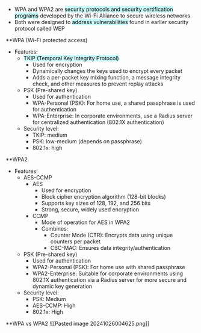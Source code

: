 - WPA and WPA2 are <mark style="background: #ABF7F7A6;">security protocols and security certification programs</mark> developed by the Wi-Fi Alliance to secure wireless networks
- Both were designed to <mark style="background: #ABF7F7A6;">address vulnerabilities</mark> found in earlier security protocol called WEP

**WPA (Wi-Fi protected access)
- Features:
	- <mark style="background: #ABF7F7A6;">TKIP (Temporal Key Integrity Protocol)</mark>
		- Used for encryption
		- Dynamically changes the keys used to encrypt every packet
		- Adds a per-packet key mixing function, a message integrity check, and other measures to prevent replay attacks
	- PSK (Pre-shared key)
		- Used for authentication
		- WPA-Personal (PSK): For home use, a shared passphrase is used for authentication
		- WPA-Enterprise: In corporate environments, use a Radius server for centralized authentication (802.1X authentication)
	- Security level:
		- TKIP: medium
		- PSK: low-medium (depends on passphrase)
		- 802.1x: high

**WPA2 
- Features:
	- AES-CCMP
		- AES
			- Used for encryption
			- Block cipher encryption algorithm (128-bit blocks)
			- Supports key sizes of 128, 192, and 256 bits
			- Strong, secure, widely used encryption
		- CCMP
			- Mode of operation for AES in WPA2
			- Combines:
				- Counter Mode (CTR): Encrypts data using unique counters per packet
				- CBC-MAC: Ensures data integrity/authentication
	- PSK (Pre-shared key)
		- Used for authentication
		- WPA2-Personal (PSK): For home use with shared passphrase
		- WPA2-Enterprise: Suitable for corporate environments using 802.1X authentication via a Radius server for more secure and dynamic key generation
	- Security level:
		- PSK: Medium
		- AES-CCMP: High
		- 802.1x: High

**WPA vs WPA2
![[Pasted image 20241026004625.png]]
